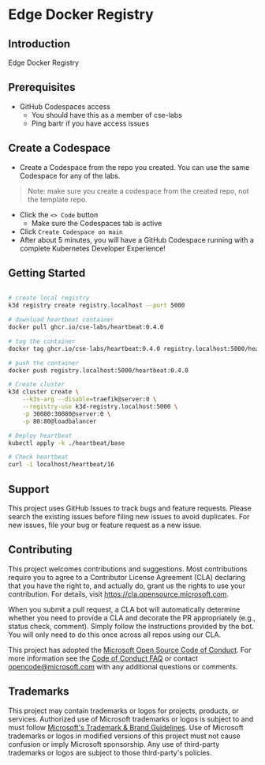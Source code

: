 # Edge Docker Registry

## Introduction

Edge Docker Registry

## Prerequisites

- GitHub Codespaces access
  - You should have this as a member of cse-labs
  - Ping bartr if you have access issues

## Create a Codespace

- Create a Codespace from the repo you created. You can use the same Codespace for any of the labs.

> Note: make sure you create a codespace from the created repo, not the template repo.

- Click the `<> Code` button
  - Make sure the Codespaces tab is active
- Click `Create Codespace on main`
- After about 5 minutes, you will have a GitHub Codespace running with a complete Kubernetes Developer Experience!

## Getting Started

```bash

# create local registry
k3d registry create registry.localhost --port 5000

# download heartbeat container
docker pull ghcr.io/cse-labs/heartbeat:0.4.0

# tag the container
docker tag ghcr.io/cse-labs/heartbeat:0.4.0 registry.localhost:5000/heartbeat:0.4.0

# push the container
docker push registry.localhost:5000/heartbeat:0.4.0

# Create cluster
k3d cluster create \
    --k3s-arg --disable=traefik@server:0 \
    --registry-use k3d-registry.localhost:5000 \
    -p 30080:30080@server:0 \
    -p 80:80@loadbalancer

# Deploy heartbeat
kubectl apply -k ./heartbeat/base

# Check heartbeat
curl -i localhost/heartbeat/16

```

## Support

This project uses GitHub Issues to track bugs and feature requests. Please search the existing issues before filing new issues to avoid duplicates.  For new issues, file your bug or feature request as a new issue.

## Contributing

This project welcomes contributions and suggestions.  Most contributions require you to agree to a Contributor License Agreement (CLA) declaring that you have the right to, and actually do, grant us the rights to use your contribution. For details, visit <https://cla.opensource.microsoft.com>.

When you submit a pull request, a CLA bot will automatically determine whether you need to provide a CLA and decorate the PR appropriately (e.g., status check, comment). Simply follow the instructions provided by the bot. You will only need to do this once across all repos using our CLA.

This project has adopted the [Microsoft Open Source Code of Conduct](https://opensource.microsoft.com/codeofconduct/). For more information see the [Code of Conduct FAQ](https://opensource.microsoft.com/codeofconduct/faq/) or contact [opencode@microsoft.com](mailto:opencode@microsoft.com) with any additional questions or comments.

## Trademarks

This project may contain trademarks or logos for projects, products, or services. Authorized use of Microsoft trademarks or logos is subject to and must follow [Microsoft's Trademark & Brand Guidelines](https://www.microsoft.com/en-us/legal/intellectualproperty/trademarks/usage/general). Use of Microsoft trademarks or logos in modified versions of this project must not cause confusion or imply Microsoft sponsorship. Any use of third-party trademarks or logos are subject to those third-party's policies.

